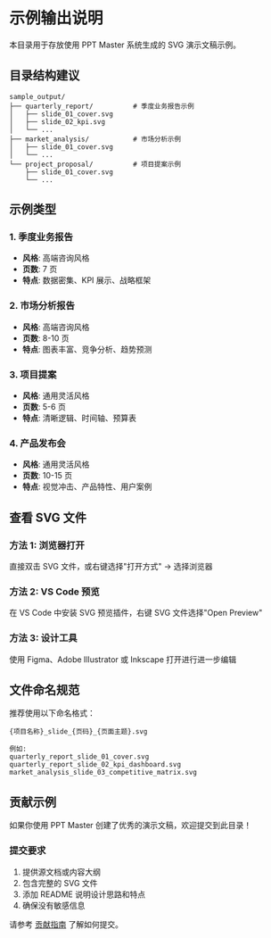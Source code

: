 # 示例输出说明

本目录用于存放使用 PPT Master 系统生成的 SVG 演示文稿示例。

## 目录结构建议

```
sample_output/
├── quarterly_report/          # 季度业务报告示例
│   ├── slide_01_cover.svg
│   ├── slide_02_kpi.svg
│   └── ...
├── market_analysis/           # 市场分析示例
│   ├── slide_01_cover.svg
│   └── ...
└── project_proposal/          # 项目提案示例
    ├── slide_01_cover.svg
    └── ...
```

## 示例类型

### 1. 季度业务报告

- **风格**: 高端咨询风格
- **页数**: 7 页
- **特点**: 数据密集、KPI 展示、战略框架

### 2. 市场分析报告

- **风格**: 高端咨询风格
- **页数**: 8-10 页
- **特点**: 图表丰富、竞争分析、趋势预测

### 3. 项目提案

- **风格**: 通用灵活风格
- **页数**: 5-6 页
- **特点**: 清晰逻辑、时间轴、预算表

### 4. 产品发布会

- **风格**: 通用灵活风格
- **页数**: 10-15 页
- **特点**: 视觉冲击、产品特性、用户案例

## 查看 SVG 文件

### 方法 1: 浏览器打开

直接双击 SVG 文件，或右键选择"打开方式" → 选择浏览器

### 方法 2: VS Code 预览

在 VS Code 中安装 SVG 预览插件，右键 SVG 文件选择"Open Preview"

### 方法 3: 设计工具

使用 Figma、Adobe Illustrator 或 Inkscape 打开进行进一步编辑

## 文件命名规范

推荐使用以下命名格式：

```
{项目名称}_slide_{页码}_{页面主题}.svg

例如:
quarterly_report_slide_01_cover.svg
quarterly_report_slide_02_kpi_dashboard.svg
market_analysis_slide_03_competitive_matrix.svg
```

## 贡献示例

如果你使用 PPT Master 创建了优秀的演示文稿，欢迎提交到此目录！

### 提交要求

1. 提供源文档或内容大纲
2. 包含完整的 SVG 文件
3. 添加 README 说明设计思路和特点
4. 确保没有敏感信息

请参考 [贡献指南](../../CONTRIBUTING.md) 了解如何提交。
